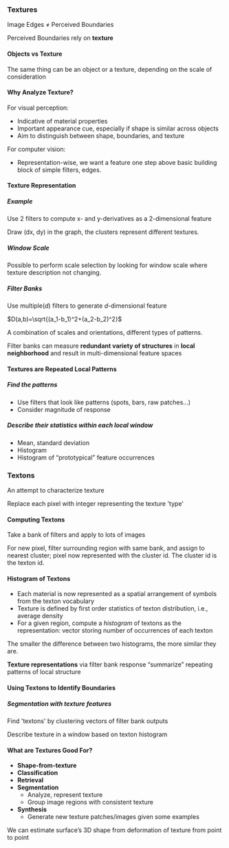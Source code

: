 ### Textures

Image Edges ≠ Perceived Boundaries

Perceived Boundaries rely on **texture**

#### Objects vs Texture

The same thing can be an object or a texture, depending on the scale of consideration

#### Why Analyze Texture?

For visual perception:

- Indicative of material properties
- Important appearance cue, especially if shape is similar across objects
- Aim to distinguish between shape, boundaries, and texture 

For computer vision: 

- Representation-wise, we want a feature one step above basic building block of simple filters, edges. 

#### Texture Representation

##### Example

Use 2 filters to compute x- and y-derivatives as a 2-dimensional feature

Draw (dx, dy) in the graph, the clusters represent different textures.

##### Window Scale

Possible to perform scale selection by looking for window scale where texture description not changing.

##### Filter Banks

Use multiple(*d*) filters to generate *d*-dimensional feature

$D(a,b)=\sqrt{(a_1-b_1)^2+(a_2-b_2)^2}$

A combination of scales and orientations, different types of patterns.

Filter banks can measure **redundant variety of structures** in **local**
**neighborhood** and result in multi-dimensional feature spaces

#### Textures are Repeated Local Patterns

##### Find the patterns

- Use filters that look like patterns (spots, bars, raw patches...)
- Consider magnitude of response 

##### Describe their statistics within each local window

- Mean, standard deviation
- Histogram
- Histogram of “prototypical” feature occurrences 

### Textons

An attempt to characterize texture

Replace each pixel with integer representing the texture 'type'

#### Computing Textons

Take a bank of filters and apply to lots of images

For new pixel, filter surrounding region with same bank, and assign to nearest cluster; pixel now represented with the cluster id. The cluster id is the texton id.

#### Histogram of Textons 

- Each material is now represented as a spatial arrangement of symbols from the texton vocabulary 
- Texture is defined by first order statistics of texton distribution, i.e., average density 
- For a given region, compute a *histogram* of textons as the representation: vector storing number of occurrences of each texton 

The smaller the difference between two histograms, the more similar they are.

**Texture representations** via filter bank response “summarize”
repeating patterns of local structure

#### Using Textons to Identify Boundaries

##### Segmentation with texture features

Find 'textons' by clustering vectors of filter bank outputs

Describe texture in a window based on texton histogram

#### What are Textures Good For?

- **Shape-from-texture**
- **Classification**
- **Retrieval** 
- **Segmentation**
  - Analyze, represent texture
  - Group image regions with consistent texture
- **Synthesis**
  - Generate new texture patches/images given some examples 

We can estimate surface’s 3D shape from deformation of texture from
point to point

